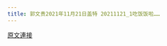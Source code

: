 ```yaml
---
title: 郭文贵2021年11月21日盖特 20211121_1吃饭饭啦……
---
```


[原文連接](https://gnews.org/ThreadView/53483139)


